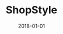 ---
layout: site
title: "ShopStyle"
date: 2018-01-01
categories: [community]
version: 2.4.10
major: 2
minor: 4
patch: 10
slug: shopstyle
link: https://www.shopstyle.com/
permalink: /sites/:slug
---